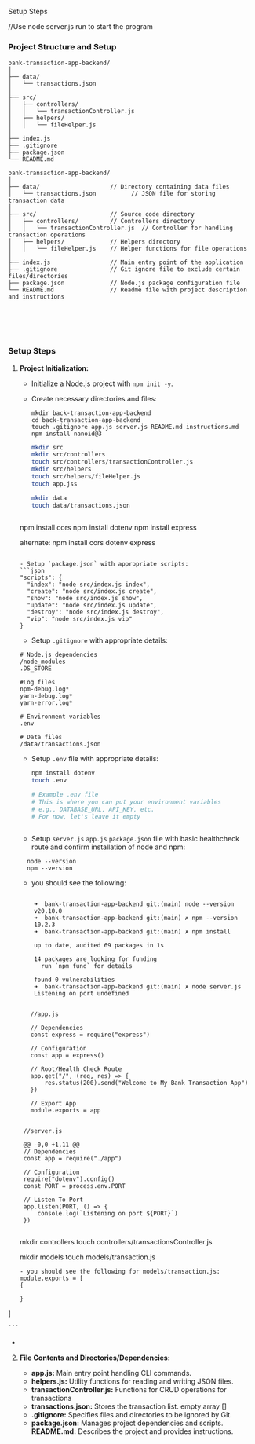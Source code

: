 Setup Steps

//Use node server.js run to start the program

### Project Structure and Setup

```
bank-transaction-app-backend/
│
├── data/
│   └── transactions.json
│
├── src/
│   ├── controllers/
│   │   └── transactionController.js
│   ├── helpers/
│   │   └── fileHelper.js
│  
├── index.js
├── .gitignore
├── package.json
└── README.md

```

```
bank-transaction-app-backend/
│
├── data/                    // Directory containing data files
│   └── transactions.json          // JSON file for storing transaction data
│
├── src/                     // Source code directory
│   ├── controllers/         // Controllers directory
│   │   └── transactionController.js  // Controller for handling transaction operations
│   ├── helpers/             // Helpers directory
│   │   └── fileHelper.js    // Helper functions for file operations
│  
├── index.js                 // Main entry point of the application
├── .gitignore               // Git ignore file to exclude certain files/directories
├── package.json             // Node.js package configuration file
└── README.md                // Readme file with project description and instructions






```
### Setup Steps

1. **Project Initialization:**
   - Initialize a Node.js project with `npm init -y`.
   - Create necessary directories and files:

     ```
     mkdir back-transaction-app-backend
     cd back-transaction-app-backend
     touch .gitignore app.js server.js README.md instructions.md
     npm install nanoid@3
     ```

     ```sh
     mkdir src
     mkdir src/controllers
     touch src/controllers/transactionController.js
     mkdir src/helpers
     touch src/helpers/fileHelper.js
     touch app.jss

     mkdir data
     touch data/transactions.json
    
    npm install cors
    npm install dotenv
    npm install express

    alternate: 
    npm install cors dotenv express

     ```

   - Setup `package.json` with appropriate scripts:
     ```json
     "scripts": {
       "index": "node src/index.js index",
       "create": "node src/index.js create",
       "show": "node src/index.js show",
       "update": "node src/index.js update",
       "destroy": "node src/index.js destroy",
       "vip": "node src/index.js vip"
     }
     ```

    - Setup `.gitignore` with appropriate details:
     ```
     # Node.js dependencies
     /node_modules
     .DS_STORE
     
     #Log files
     npm-debug.log*
     yarn-debug.log*
     yarn-error.log*
     
     # Environment variables
     .env
    
    # Data files
    /data/transactions.json

     ```


   - Setup `.env` file with appropriate details:
     ```sh
     npm install dotenv
     touch .env

     # Example .env file
     # This is where you can put your environment variables
     # e.g., DATABASE_URL, API_KEY, etc.
     # For now, let's leave it empty
     ```

     ```

   - Setup `server.js` `app.js` `package.json` file with basic healthcheck route and confirm installation of node and npm:
     
    ```
      node --version
      npm --version

    ```



    - you should see the following:

    ```

        ➜  bank-transaction-app-backend git:(main) node --version
        v20.10.0
        ➜  bank-transaction-app-backend git:(main) ✗ npm --version
        10.2.3
        ➜  bank-transaction-app-backend git:(main) ✗ npm install

        up to date, audited 69 packages in 1s

        14 packages are looking for funding
          run `npm fund` for details

        found 0 vulnerabilities
        ➜  bank-transaction-app-backend git:(main) ✗ node server.js
        Listening on port undefined


    ```




     ```
        //app.js

        // Dependencies
        const express = require("express")

        // Configuration
        const app = express()

        // Root/Health Check Route
        app.get("/", (req, res) => {
            res.status(200).send("Welcome to My Bank Transaction App")
        })

        // Export App
        module.exports = app      


     ```
        //server.js

        @@ -0,0 +1,11 @@
        // Dependencies
        const app = require("./app")

        // Configuration
        require("dotenv").config()
        const PORT = process.env.PORT

        // Listen To Port
        app.listen(PORT, () => {
            console.log(`Listening on port ${PORT}`)
        })

     ```

     ```
      mkdir controllers
      touch controllers/transactionsController.js

      mkdir models
      touch models/transaction.js

     
     ```
    - you should see the following for models/transaction.js:
    module.exports = [
    {

    }
]

    ```

    
-
    






2. **File Contents and Directories/Dependencies:**

   - **app.js:** Main entry point handling CLI commands.
   - **helpers.js:** Utility functions for reading and writing JSON files.
   - **transactionController.js:** Functions for CRUD operations for transactions
   - **transactions.json:** Stores the transaction list. empty array []
   - **.gitignore:** Specifies files and directories to be ignored by Git.
   - **package.json:** Manages project dependencies and scripts.
   **README.md:** Describes the project and provides instructions.




